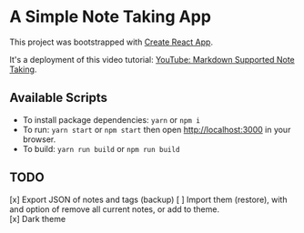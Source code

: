 # A Simple Note Taking App

This project was bootstrapped with [Create React App](https://github.com/facebook/create-react-app).  

It's a deployment of this video tutorial: [YouTube: Markdown Supported Note Taking](https://www.youtube.com/watch?v=j898RGRw0b4).  

## Available Scripts

* To install package dependencies: `yarn` or `npm i`
* To run: `yarn start` or `npm start` then open [http://localhost:3000](http://localhost:3000) in your browser.
* To build: `yarn run build` or `npm run build`

## TODO

[x] Export JSON of notes and tags (backup)
[ ] Import them (restore), with and option of remove all current notes, or add to theme.  
[x] Dark theme  
